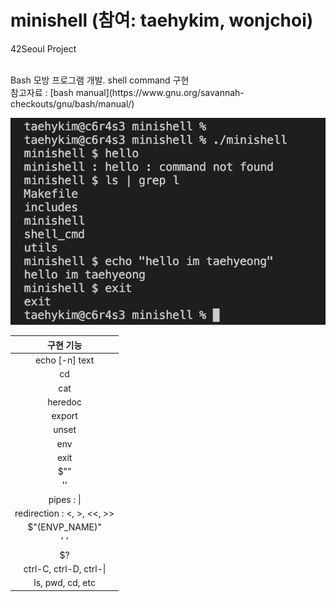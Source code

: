 # minishell (참여: taehykim, wonjchoi)
42Seoul Project

<br>
Bash 모방 프로그램 개발. shell command 구현 <br>
참고자료 : [bash manual](https://www.gnu.org/savannah-checkouts/gnu/bash/manual/)<br>

![minishell](./minishell_img.png)

|구현 기능|
|:-:|
|echo [-n] text|
|cd|
|cat|
|heredoc|
|export|
|unset|
|env|
|exit|
|$""|
|''|
| pipes : \| |
|redirection : <, >, <<, >>|
|$"(ENVP_NAME)"|
|' '|
|$?|
|ctrl-C, ctrl-D, ctrl-\|
|ls, pwd, cd, etc|
<br>

<br>
